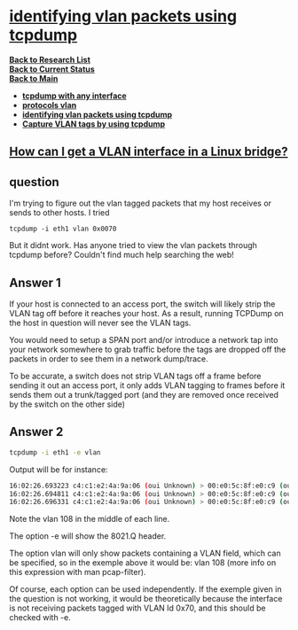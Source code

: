 # **[identifying vlan packets using tcpdump](https://serverfault.com/questions/562325/identifying-vlan-packets-using-tcpdump)**

**[Back to Research List](../../../../research_list.md)**\
**[Back to Current Status](../../../../../development/status/weekly/current_status.md)**\
**[Back to Main](../../../../../README.md)**

- **[tcpdump with any interface](https://networkengineering.stackexchange.com/questions/1559/tcpdump-i-any-with-vlan)**
- **[protocols vlan](https://unix.stackexchange.com/questions/127245/in-which-vlan-am-i-in)**
- **[identifying vlan packets using tcpdump](https://serverfault.com/questions/562325/identifying-vlan-packets-using-tcpdump)**
- **[Capture VLAN tags by using tcpdump](https://access.redhat.com/solutions/2630851)**

## **[How can I get a VLAN interface in a Linux bridge?](https://superuser.com/questions/1833519/how-can-i-get-a-vlan-interface-in-a-linux-bridge)**

## question

I'm trying to figure out the vlan tagged packets that my host receives or sends to other hosts. I tried

`tcpdump -i eth1 vlan 0x0070`

But it didnt work. Has anyone tried to view the vlan packets through tcpdump before? Couldn't find much help searching the web!

## Answer 1

If your host is connected to an access port, the switch will likely strip the VLAN tag off before it reaches your host. As a result, running TCPDump on the host in question will never see the VLAN tags.

You would need to setup a SPAN port and/or introduce a network tap into your network somewhere to grab traffic before the tags are dropped off the packets in order to see them in a network dump/trace.

To be accurate, a switch does not strip VLAN tags off a frame before sending it out an access port, it only adds VLAN tagging to frames before it sends them out a trunk/tagged port (and they are removed once received by the switch on the other side)

## Answer 2

```bash
tcpdump -i eth1 -e vlan
```

Output will be for instance:

```bash
16:02:26.693223 c4:c1:e2:4a:9a:06 (oui Unknown) > 00:e0:5c:8f:e0:c9 (oui Unknown), ethertype 802.1Q (0x8100), length 102: vlan 108, p 0, ethertype IPv4 (0x0800), 192.168.118.11 > 192.168.128.2: ICMP echo request, id 52, seq 2, length 64
16:02:26.694811 c4:c1:e2:4a:9a:06 (oui Unknown) > 00:e0:5c:8f:e0:c9 (oui Unknown), ethertype 802.1Q (0x8100), length 102: vlan 108, p 0, ethertype IPv4 (0x0800), 192.168.118.11 > 192.168.128.2: ICMP echo request, id 53, seq 2, length 64
16:02:26.696331 c4:c1:e2:4a:9a:06 (oui Unknown) > 00:e0:5c:8f:e0:c9 (oui Unknown), ethertype 802.1Q (0x8100), length 102: vlan 108, p 0, ethertype IPv4 (0x0800), 192.168.118.11 > 192.168.128.2: ICMP echo request, id 54, seq 2, length 64
```

Note the vlan 108 in the middle of each line.

The option -e will show the 8021.Q header.

The option vlan will only show packets containing a VLAN field, which can be specified, so in the exemple above it would be: vlan 108 (more info on this expression with man pcap-filter).

Of course, each option can be used independently. If the exemple given in the question is not working, it would be theoretically because the interface is not receiving packets tagged with VLAN Id 0x70, and this should be checked with -e.
